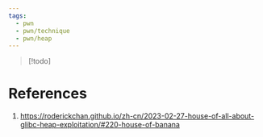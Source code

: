```yaml
---
tags:
  - pwn
  - pwn/technique
  - pwn/heap
---
```

> [!todo]

# References
1. https://roderickchan.github.io/zh-cn/2023-02-27-house-of-all-about-glibc-heap-exploitation/#220-house-of-banana